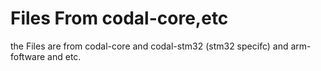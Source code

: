 # Files From codal-core,etc

the Files are from codal-core and codal-stm32 (stm32 specifc) and arm-foftware and etc.
